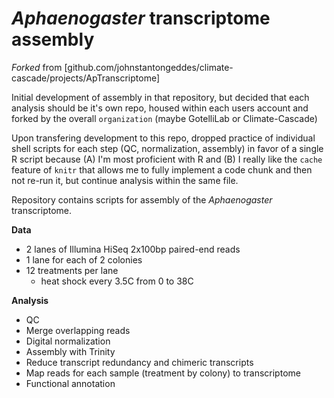 *Aphaenogaster* transcriptome assembly
=======================================

*Forked* from [github.com/johnstantongeddes/climate-cascade/projects/ApTranscriptome]

Initial development of assembly in that repository, but decided that 
each analysis should be it's own repo, housed within each users account
and forked by the overall `organization` (maybe GotelliLab or Climate-Cascade)

Upon transfering development to this repo, dropped practice of individual
shell scripts for each step (QC, normalization, assembly) in favor of a
single R script because (A) I'm most proficient with R and (B) I really 
like the `cache` feature of `knitr` that allows me to fully implement a 
code chunk and then not re-run it, but continue analysis within the same 
file.

Repository contains scripts for assembly of the *Aphaenogaster* 
transcriptome.

**Data**
  
  - 2 lanes of Illumina HiSeq 2x100bp paired-end reads
  - 1 lane for each of 2 colonies
  - 12 treatments per lane
    * heat shock every 3.5C from 0 to 38C

**Analysis**

  - QC
  - Merge overlapping reads
  - Digital normalization 
  - Assembly with Trinity
  - Reduce transcript redundancy and chimeric transcripts
  - Map reads for each sample (treatment by colony) to transcriptome
  - Functional annotation





